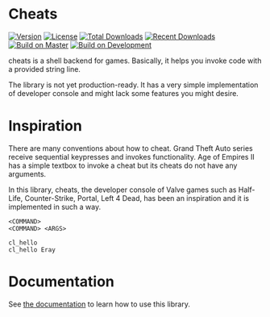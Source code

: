 # Cheats

[![Version][version_badge]][crate_url]
[![License][license_badge]](LICENSE.txt)
[![Total Downloads][total_downloads_badge]][crate_url]
[![Recent Downloads][recent_downloads_badge]][crate_url]
[![Build on Master][master_build_badge]][actions_url]
[![Build on Development][development_build_badge]][actions_url]

[version_badge]: https://img.shields.io/crates/v/cheats?label=version&style=flat-square&logo=rust
[license_badge]: https://img.shields.io/crates/l/cheats?label=license&style=flat-square
[total_downloads_badge]: https://img.shields.io/crates/d/cheats?label=downloads%20%28total%29&style=flat-square
[recent_downloads_badge]: https://img.shields.io/crates/dr/cheats?label=downloads%20%28recent%29&style=flat-square
[master_build_badge]: https://img.shields.io/github/workflow/status/erayerdin/cheats/CI/master?label=build%20%28master%29&logo=github&style=flat-square
[development_build_badge]: https://img.shields.io/github/workflow/status/erayerdin/cheats/CI/development?label=build%20%28development%29&logo=github&style=flat-square

[crate_url]: https://crates.io/crates/cheats
[actions_url]: https://github.com/erayerdin/cheats/actions

cheats is a shell backend for games. Basically, it helps you 
invoke code with a provided string line.

The library is not yet production-ready. It has a very 
simple implementation of developer console and might lack 
some features you might desire.

# Inspiration

There are many conventions about how to cheat. Grand Theft 
Auto series receive sequential keypresses and invokes 
functionality. Age of Empires II has a simple
textbox to invoke a cheat but its cheats do not have any 
arguments.

In this library, cheats, the developer console of Valve 
games such as Half-Life,
Counter-Strike, Portal, Left 4 Dead, has been an inspiration 
and it is implemented in such a way.

    <COMMAND>
    <COMMAND> <ARGS>

    cl_hello
    cl_hello Eray

# Documentation

See [the documentation](https://docs.rs/cheats) to learn how
to use this library.